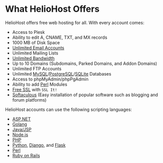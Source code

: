 # What HelioHost Offers

HelioHost offers free web hosting for all. With every account comes:

* Access to Plesk
* Ability to edit A, CNAME, TXT, and MX records
* 1000 MB of Disk Space
* [Unlimited Email Accounts](../features/unlimited-email-accounts.md)
* Unlimited Mailing Lists
* [Unlimited Bandwidth](../features/unlimited-bandwidth.md)
* Up to 10 Domains (Subdomains, Parked Domains, and Addon Domains)
* Unlimited FTP Accounts
* Unlimited [MySQL](../management/mysql.md)/[PostgreSQL](../features/postgresql.md)/[SQLite](../features/sqlite.md) Databases
* Access to phpMyAdmin/phpPgAdmin
* Ability to add [Perl](../tutorials/perl.md) Modules
* [Free SSL](/management/ssl.md) with `SSL It!`
* [Softaculous](../features/softaculous.md) (Easy installation of popular software such as blogging and forum platforms)

HelioHost accounts can use the following scripting languages:

* [ASP.NET](../features/asp.net.md)
* [Golang](../tutorials/golang.md)
* [Java/JSP](../features/java.md)
* [Node.js](../tutorials/node.js/)
* [PHP](../features/php.md)
* [Python](../features/python.md), [Django](../tutorials/django.md), and [Flask](../tutorials/flask.md)
* [Perl](../tutorials/perl.md)
* [Ruby on Rails](../tutorials/ror.md)
